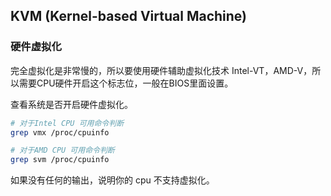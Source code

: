 ## KVM (Kernel-based Virtual Machine)

### 硬件虚拟化

完全虚拟化是非常慢的，所以要使用硬件辅助虚拟化技术 Intel-VT，AMD-V，所以需要CPU硬件开启这个标志位，一般在BIOS里面设置。

查看系统是否开启硬件虚拟化。

```sh
# 对于Intel CPU 可用命令判断
grep vmx /proc/cpuinfo

# 对于AMD CPU 可用命令判断
grep svm /proc/cpuinfo
```

如果没有任何的输出，说明你的 cpu 不支持虚拟化。
